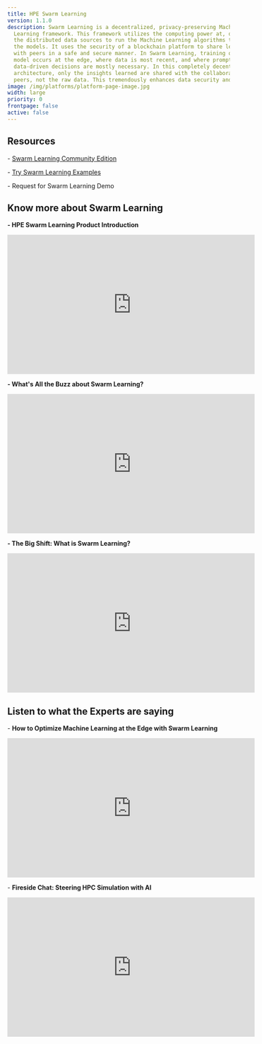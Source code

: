 ```yaml
---
title: HPE Swarm Learning
version: 1.1.0
description: Swarm Learning is a decentralized, privacy-preserving Machine
  Learning framework. This framework utilizes the computing power at, or near,
  the distributed data sources to run the Machine Learning algorithms that train
  the models. It uses the security of a blockchain platform to share learnings
  with peers in a safe and secure manner. In Swarm Learning, training of the
  model occurs at the edge, where data is most recent, and where prompt,
  data-driven decisions are mostly necessary. In this completely decentralized
  architecture, only the insights learned are shared with the collaborating ML
  peers, not the raw data. This tremendously enhances data security and privacy.
image: /img/platforms/platform-page-image.jpg
width: large
priority: 0
frontpage: false
active: false
---
```

## Resources

\- [Swarm Learning Community Edition](https://github.com/HewlettPackard/swarm-learning)

\-﻿ [Try Swarm Learning Examples](https://github.com/HewlettPackard/swarm-learning/tree/master/examples)

\-﻿ Request for Swarm Learning Demo

## Know more about Swarm Learning

**\-﻿ HPE Swarm Learning Product Introduction**

<iframe width="560" height="315" src="https://www.youtube.com/embed/8TfxmXBjEZA" title="YouTube video player" frameborder="0" allow="accelerometer; autoplay; clipboard-write; encrypted-media; gyroscope; picture-in-picture" allowfullscreen></iframe>

**\-﻿ What's All the Buzz about Swarm Learning?**

<iframe width="560" height="315" src="https://www.youtube.com/embed/JqwjyENd89I" title="YouTube video player" frameborder="0" allow="accelerometer; autoplay; clipboard-write; encrypted-media; gyroscope; picture-in-picture" allowfullscreen></iframe>

**\-﻿ The Big Shift: What is Swarm Learning?**

<iframe width="560" height="315" src="https://www.youtube.com/embed/6Fep6Lw5t-U" title="YouTube video player" frameborder="0" allow="accelerometer; autoplay; clipboard-write; encrypted-media; gyroscope; picture-in-picture" allowfullscreen></iframe>



## Listen to what the Experts are saying

\-﻿ **How to Optimize Machine Learning at the Edge with Swarm Learning**

<iframe width="560" height="315" src="https://www.youtube.com/embed/paBt6nvyTHQ" title="YouTube video player" frameborder="0" allow="accelerometer; autoplay; clipboard-write; encrypted-media; gyroscope; picture-in-picture" allowfullscreen></iframe>

\-﻿ **Fireside Chat: Steering  HPC Simulation with AI**

<iframe width="560" height="315" src="https://www.youtube.com/embed/MV5_f59TpfA" title="YouTube video player" frameborder="0" allow="accelerometer; autoplay; clipboard-write; encrypted-media; gyroscope; picture-in-picture" allowfullscreen></iframe>